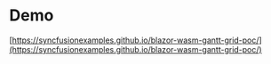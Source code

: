 # Demo

[https://syncfusionexamples.github.io/blazor-wasm-gantt-grid-poc/](https://syncfusionexamples.github.io/blazor-wasm-gantt-grid-poc/)